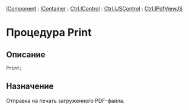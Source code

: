 ﻿---
Link: .Ctrl.IPdfViewJS.@Print
---

[IComponent](topic:Com.Custom.ComClasses.IComponent.Default) :
[IContainer](topic:Com.Custom.ComClasses.IContainer.Default) :
[Ctrl.IControl](topic:Com.Custom.ComClasses.Ctrl.IControl.Default) :
[Ctrl.IJSControl](topic:Com.Custom.ComClasses.Ctrl.IJSControl.Default) :
[Ctrl.IPdfViewJS](Default)

# Процедура Print

## Описание

    Print;

## Назначение

Отправка на печать загруженного PDF-файла.


